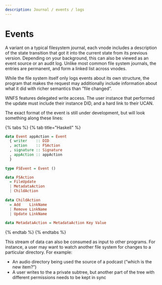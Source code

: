 ```yaml
---
description: Journal / events / logs
---
```


# Events

A variant on a typical filesystem journal, each vnode includes a description of the state transition that got it into the current state from its previous version. Depending on your background, this can also be viewed as an event source or an audit log. Unlike most common file system journals, the entries are permanent, and form a linked list across vnodes.

While the file system itself only logs events about its own structure, the program that makes the request may additionally include information about what it did with richer semantics than ”file changed”.

WNFS features delegated write access. The user instance that performed the update must include their instance DID, and a hard link to their UCAN.

The exact format of the event is still under development, but will look something along these lines:

{% tabs %}
{% tab title="Haskell" %}
```haskell
data Event appAction = Event
  { writer    :: DID
  , action    :: FSAction
  , signature :: Signature
  , appAction :: appAction
  }
  
type FSEvent = Event ()

data FSAction
  = FileUpdate
  | MetadataAction
  | ChildAction
  
data ChildAction
  = Add    LinkName
  | Remove LinkName
  | Update LinkName
  
data MetadataAction = MetadataAction Key Value
```
{% endtab %}
{% endtabs %}

This stream of data can also be consumed as input to other programs. For instance, a user may want to watch another file system for changes to a particular directory. For example:

* An audio directory being used the source of a podcast \(”which is the new item?”\)
* A user writes to the a private subtree, but another part of the tree with different permissions needs to be kept in sync

